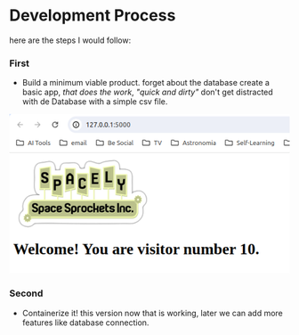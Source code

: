 # Development Process
here are the steps I would follow:


### First
- Build a minimum viable product.
forget about the database create a basic app, *that does the work*, _"quick and dirty"_ don't get distracted with de Database with a simple csv file.

![the basic idea](Screenshot1.png)


### Second 
- Containerize it! this version 
now that is working, later we can add more features like database connection. 